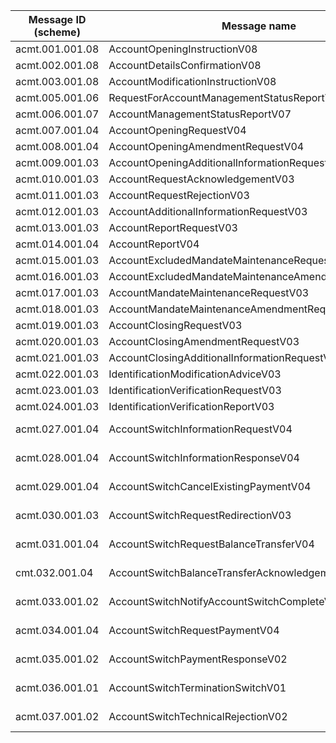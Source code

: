 

|Message ID (scheme)|Message name|Submitting organisation|
|------------------|-------------|-----------------------|
|acmt.001.001.08|AccountOpeningInstructionV08|SWIFT|
|acmt.002.001.08|AccountDetailsConfirmationV08|SWIFT|
|acmt.003.001.08|AccountModificationInstructionV08|SWIFT|
|acmt.005.001.06|RequestForAccountManagementStatusReportV06|SWIFT|
|acmt.006.001.07|AccountManagementStatusReportV07|SWIFT|
|acmt.007.001.04|AccountOpeningRequestV04|SWIFT|
|acmt.008.001.04|AccountOpeningAmendmentRequestV04|SWIFT|
|acmt.009.001.03|AccountOpeningAdditionalInformationRequestV03|SWIFT|
|acmt.010.001.03|AccountRequestAcknowledgementV03|SWIFT|
|acmt.011.001.03|AccountRequestRejectionV03|SWIFT|
|acmt.012.001.03|AccountAdditionalInformationRequestV03|SWIFT|
|acmt.013.001.03|AccountReportRequestV03|SWIFT|
|acmt.014.001.04|AccountReportV04|SWIFT|
|acmt.015.001.03|AccountExcludedMandateMaintenanceRequestV03|SWIFT|
|acmt.016.001.03|AccountExcludedMandateMaintenanceAmendmentRequestV03|SWIFT|
|acmt.017.001.03|AccountMandateMaintenanceRequestV03|SWIFT|
|acmt.018.001.03|AccountMandateMaintenanceAmendmentRequestV03|SWIFT|
|acmt.019.001.03|AccountClosingRequestV03|SWIFT|
|acmt.020.001.03|AccountClosingAmendmentRequestV03|SWIFT|
|acmt.021.001.03|AccountClosingAdditionalInformationRequestV03|SWIFT|
|acmt.022.001.03|IdentificationModificationAdviceV03|GUF|
|acmt.023.001.03|IdentificationVerificationRequestV03|GUF|
|acmt.024.001.03|IdentificationVerificationReportV03|GUF|
|acmt.027.001.04|AccountSwitchInformationRequestV04|Payments UK|
|acmt.028.001.04|AccountSwitchInformationResponseV04|Payments UK|
|acmt.029.001.04|AccountSwitchCancelExistingPaymentV04|Payments UK|
|acmt.030.001.03|AccountSwitchRequestRedirectionV03|Payments UK|
|acmt.031.001.04|AccountSwitchRequestBalanceTransferV04|Payments UK|
|cmt.032.001.04|AccountSwitchBalanceTransferAcknowledgementV04|Payments UK|
|acmt.033.001.02|AccountSwitchNotifyAccountSwitchCompleteV02|Payments UK|
|acmt.034.001.04|AccountSwitchRequestPaymentV04|Payments UK|
|acmt.035.001.02|AccountSwitchPaymentResponseV02|Payments UK|
|acmt.036.001.01|AccountSwitchTerminationSwitchV01|Payments UK|
|acmt.037.001.02|AccountSwitchTechnicalRejectionV02|Payments UK|

